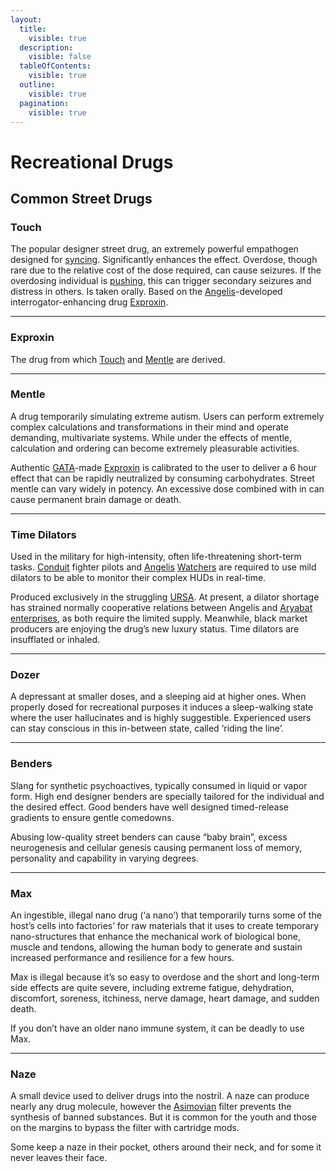 ```yaml
---
layout:
  title:
    visible: true
  description:
    visible: false
  tableOfContents:
    visible: true
  outline:
    visible: true
  pagination:
    visible: true
---
```


# Recreational Drugs

## Common Street Drugs

### **Touch**

The popular designer street drug, an extremely powerful empathogen designed for [syncing](../../science-and-tech/sync-hubs.md#syncing). Significantly enhances the effect. Overdose, though rare due to the relative cost of the dose required, can cause seizures. If the overdosing individual is [pushing](../../science-and-tech/links.md#pushing), this can trigger secondary seizures and distress in others. Is taken orally. Based on the [Angelis](../military-and-defense/angelis.md)-developed interrogator-enhancing drug [Exproxin](recreational-drugs.md#exproxin).

***

### Exproxin

The drug from which [Touch](recreational-drugs.md#touch) and [Mentle](recreational-drugs.md#mentle) are derived.

***

### **Mentle**

A drug temporarily simulating extreme autism. Users can perform extremely complex calculations and transformations in their mind and operate demanding, multivariate systems. While under the effects of mentle, calculation and ordering can become extremely pleasurable activities.

Authentic [GATA](../)-made [Exproxin](recreational-drugs.md#exproxin) is calibrated to the user to deliver a 6 hour effect that can be rapidly neutralized by consuming carbohydrates. Street mentle can vary widely in potency. An excessive dose combined with in can cause permanent brain damage or death.

***

### **Time Dilators**

Used in the military for high-intensity, often life-threatening short-term tasks. [Conduit](../../science-and-tech/links.md#conduits) fighter pilots and [Angelis](../military-and-defense/angelis.md) [Watchers](../military-and-defense/angelis.md#watchers) are required to use mild dilators to be able to monitor their complex HUDs in real-time.

Produced exclusively in the struggling [URSA](../../ursa/). At present, a dilator shortage has strained normally cooperative relations between Angelis and [Aryabat](../../aryabat/) [enterprises](../../aryabat/enterprise/), as both require the limited supply. Meanwhile, black market producers are enjoying the drug’s new luxury status. Time dilators are insufflated or inhaled.

***

### **Dozer**

A depressant at smaller doses, and a sleeping aid at higher ones. When properly dosed for recreational purposes it induces a sleep-walking state where the user hallucinates and is highly suggestible. Experienced users can stay conscious in this in-between state, called ‘riding the line’.

***

### **Benders**

Slang for synthetic psychoactives, typically consumed in liquid or vapor form. High end designer benders are specially tailored for the individual and the desired effect. Good benders have well designed timed-release gradients to ensure gentle comedowns.

Abusing low-quality street benders can cause “baby brain”, excess neurogenesis and cellular genesis causing permanent loss of memory, personality and capability in varying degrees.

***

### **Max**

An ingestible, illegal nano drug (‘a nano’) that temporarily turns some of the host’s cells into factories’ for raw materials that it uses to create temporary nano-structures that enhance the mechanical work of biological bone, muscle and tendons, allowing the human body to generate and sustain increased performance and resilience for a few hours.

Max is illegal because it’s so easy to overdose and the short and long-term side effects are quite severe, including extreme fatigue, dehydration, discomfort, soreness, itchiness, nerve damage, heart damage, and sudden death.

If you don’t have an older nano immune system, it can be deadly to use Max.

***

### **Naze**

A small device used to deliver drugs into the nostril. A naze can produce nearly any drug molecule, however the [Asimovian](../../science-and-tech/asimovian-architecture.md) filter prevents the synthesis of banned substances. But it is common for the youth and those on the margins to bypass the filter with cartridge mods.

Some keep a naze in their pocket, others around their neck, and for some it never leaves their face.
